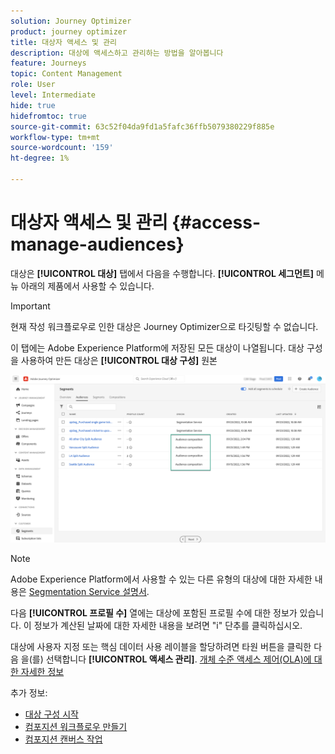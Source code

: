 ```yaml
---
solution: Journey Optimizer
product: journey optimizer
title: 대상자 액세스 및 관리
description: 대상에 액세스하고 관리하는 방법을 알아봅니다
feature: Journeys
topic: Content Management
role: User
level: Intermediate
hide: true
hidefromtoc: true
source-git-commit: 63c52f04da9fd1a5fafc36ffb5079380229f885e
workflow-type: tm+mt
source-wordcount: '159'
ht-degree: 1%

---
```



# 대상자 액세스 및 관리 {#access-manage-audiences}

대상은 **[!UICONTROL 대상]** 탭에서 다음을 수행합니다. **[!UICONTROL 세그먼트]** 메뉴 아래의 제품에서 사용할 수 있습니다.

>[!IMPORTANT]
>
>현재 작성 워크플로우로 인한 대상은 Journey Optimizer으로 타깃팅할 수 없습니다.

이 탭에는 Adobe Experience Platform에 저장된 모든 대상이 나열됩니다. 대상 구성을 사용하여 만든 대상은 **[!UICONTROL 대상 구성]** 원본

![](assets/audiences-list.png)

>[!NOTE]
>
>Adobe Experience Platform에서 사용할 수 있는 다른 유형의 대상에 대한 자세한 내용은 [Segmentation Service 설명서](https://experienceleague.adobe.com/docs/experience-platform/segmentation/ui/overview.html).

다음 **[!UICONTROL 프로필 수]** 열에는 대상에 포함된 프로필 수에 대한 정보가 있습니다. 이 정보가 계산된 날짜에 대한 자세한 내용을 보려면 &quot;i&quot; 단추를 클릭하십시오.

대상에 사용자 지정 또는 핵심 데이터 사용 레이블을 할당하려면 타원 버튼을 클릭한 다음 을(를) 선택합니다 **[!UICONTROL 액세스 관리]**. [개체 수준 액세스 제어(OLA)에 대한 자세한 정보](../administration/object-based-access.md)

<!--
-edit an audience?
-->

추가 정보:

* [대상 구성 시작](get-started-audience-orchestration.md)
* [컴포지션 워크플로우 만들기](create-compositions.md)
* [컴포지션 캔버스 작업](composition-canvas.md)
